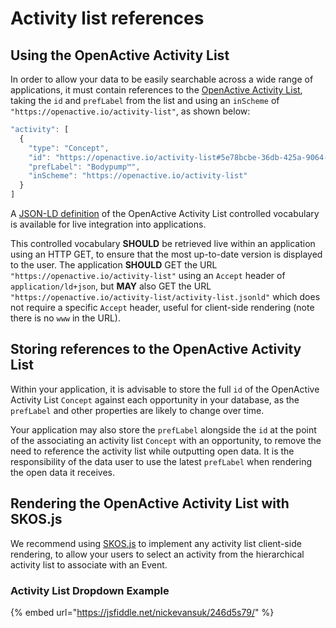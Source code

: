 # Activity list references

## Using the OpenActive Activity List

In order to allow your data to be easily searchable across a wide range of applications, it must contain references to the [OpenActive Activity List](https://www.openactive.io/activity-list/), taking the `id` and `prefLabel` from the list and using an `inScheme` of `"https://openactive.io/activity-list"`, as shown below:

```javascript
"activity": [
  {
    "type": "Concept",
    "id": "https://openactive.io/activity-list#5e78bcbe-36db-425a-9064-bf96d09cc351",
    "prefLabel": "Bodypump™",
    "inScheme": "https://openactive.io/activity-list"
  }
]
```

A [JSON-LD definition](https://www.openactive.io/accessibility-support/accessibility-support.jsonld) of the OpenActive Activity List controlled vocabulary is available for live integration into applications.

This controlled vocabulary **SHOULD** be retrieved live within an application using an HTTP GET, to ensure that the most up-to-date version is displayed to the user. The application **SHOULD** GET the URL `"https://openactive.io/activity-list"` using an `Accept` header of `application/ld+json`, but **MAY** also GET the URL `"https://openactive.io/activity-list/activity-list.jsonld"` which does not require a specific `Accept` header, useful for client-side rendering \(note there is no `www` in the URL\).

## Storing references to the OpenActive Activity List

Within your application, it is advisable to store the full `id` of the OpenActive Activity List `Concept` against each opportunity in your database, as the `prefLabel` and other properties are likely to change over time.

Your application may also store the `prefLabel` alongside the `id` at the point of the associating an activity list `Concept` with an opportunity, to remove the need to reference the activity list while outputting open data. It is the responsibility of the data user to use the latest `prefLabel` when rendering the open data it receives.

## Rendering the OpenActive Activity List with SKOS.js

We recommend using [SKOS.js](https://www.npmjs.com/package/@openactive/skos) to implement any activity list client-side rendering, to allow your users to select an activity from the hierarchical activity list to associate with an Event.

### Activity List Dropdown Example

{% embed url="https://jsfiddle.net/nickevansuk/246d5s79/" %}



